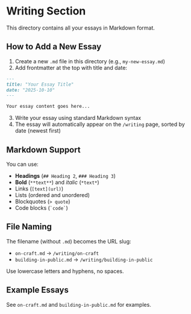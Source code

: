 # Writing Section

This directory contains all your essays in Markdown format.

## How to Add a New Essay

1. Create a new `.md` file in this directory (e.g., `my-new-essay.md`)
2. Add frontmatter at the top with title and date:

```markdown
---
title: "Your Essay Title"
date: "2025-10-10"
---

Your essay content goes here...
```

3. Write your essay using standard Markdown syntax
4. The essay will automatically appear on the `/writing` page, sorted by date (newest first)

## Markdown Support

You can use:
- **Headings** (`## Heading 2`, `### Heading 3`)
- **Bold** (`**text**`) and _italic_ (`*text*`)
- Links (`[text](url)`)
- Lists (ordered and unordered)
- Blockquotes (`> quote`)
- Code blocks (`` `code` ``)

## File Naming

The filename (without `.md`) becomes the URL slug:
- `on-craft.md` → `/writing/on-craft`
- `building-in-public.md` → `/writing/building-in-public`

Use lowercase letters and hyphens, no spaces.

## Example Essays

See `on-craft.md` and `building-in-public.md` for examples.


